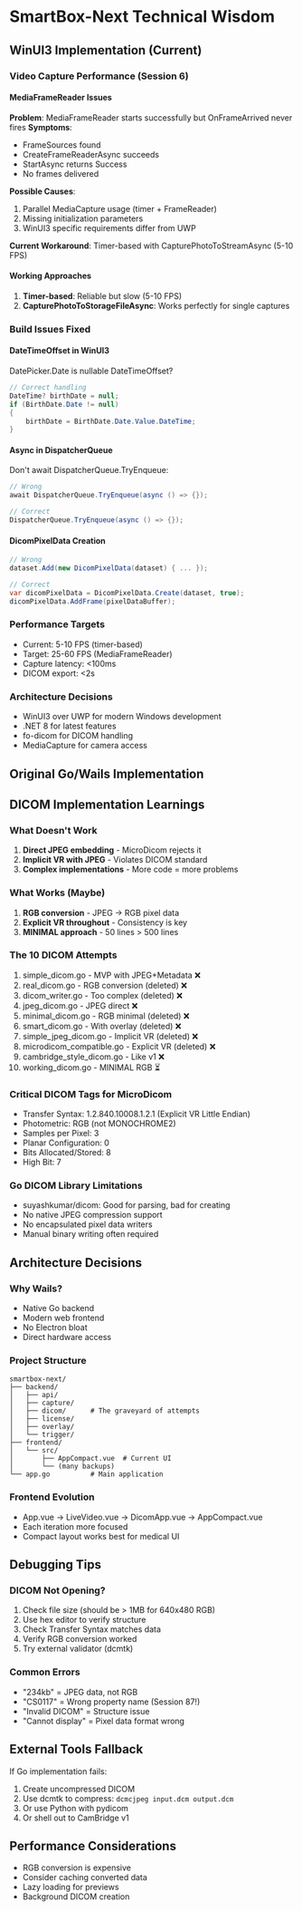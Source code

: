 # SmartBox-Next Technical Wisdom

## WinUI3 Implementation (Current)

### Video Capture Performance (Session 6)

#### MediaFrameReader Issues
**Problem**: MediaFrameReader starts successfully but OnFrameArrived never fires
**Symptoms**:
- FrameSources found
- CreateFrameReaderAsync succeeds
- StartAsync returns Success
- No frames delivered

**Possible Causes**:
1. Parallel MediaCapture usage (timer + FrameReader)
2. Missing initialization parameters
3. WinUI3 specific requirements differ from UWP

**Current Workaround**: Timer-based with CapturePhotoToStreamAsync (5-10 FPS)

#### Working Approaches
1. **Timer-based**: Reliable but slow (5-10 FPS)
2. **CapturePhotoToStorageFileAsync**: Works perfectly for single captures

### Build Issues Fixed

#### DateTimeOffset in WinUI3
DatePicker.Date is nullable DateTimeOffset?
```csharp
// Correct handling
DateTime? birthDate = null;
if (BirthDate.Date != null)
{
    birthDate = BirthDate.Date.Value.DateTime;
}
```

#### Async in DispatcherQueue
Don't await DispatcherQueue.TryEnqueue:
```csharp
// Wrong
await DispatcherQueue.TryEnqueue(async () => {});

// Correct
DispatcherQueue.TryEnqueue(async () => {});
```

#### DicomPixelData Creation
```csharp
// Wrong
dataset.Add(new DicomPixelData(dataset) { ... });

// Correct
var dicomPixelData = DicomPixelData.Create(dataset, true);
dicomPixelData.AddFrame(pixelDataBuffer);
```

### Performance Targets
- Current: 5-10 FPS (timer-based)
- Target: 25-60 FPS (MediaFrameReader)
- Capture latency: <100ms
- DICOM export: <2s

### Architecture Decisions
- WinUI3 over UWP for modern Windows development
- .NET 8 for latest features
- fo-dicom for DICOM handling
- MediaCapture for camera access

## Original Go/Wails Implementation

## DICOM Implementation Learnings

### What Doesn't Work
1. **Direct JPEG embedding** - MicroDicom rejects it
2. **Implicit VR with JPEG** - Violates DICOM standard
3. **Complex implementations** - More code = more problems

### What Works (Maybe)
1. **RGB conversion** - JPEG → RGB pixel data
2. **Explicit VR throughout** - Consistency is key
3. **MINIMAL approach** - 50 lines > 500 lines

### The 10 DICOM Attempts
1. simple_dicom.go - MVP with JPEG+Metadata ❌
2. real_dicom.go - RGB conversion (deleted) ❌
3. dicom_writer.go - Too complex (deleted) ❌
4. jpeg_dicom.go - JPEG direct ❌
5. minimal_dicom.go - RGB minimal (deleted) ❌
6. smart_dicom.go - With overlay (deleted) ❌
7. simple_jpeg_dicom.go - Implicit VR (deleted) ❌
8. microdicom_compatible.go - Explicit VR (deleted) ❌
9. cambridge_style_dicom.go - Like v1 ❌
10. working_dicom.go - MINIMAL RGB ⏳

### Critical DICOM Tags for MicroDicom
- Transfer Syntax: 1.2.840.10008.1.2.1 (Explicit VR Little Endian)
- Photometric: RGB (not MONOCHROME2)
- Samples per Pixel: 3
- Planar Configuration: 0
- Bits Allocated/Stored: 8
- High Bit: 7

### Go DICOM Library Limitations
- suyashkumar/dicom: Good for parsing, bad for creating
- No native JPEG compression support
- No encapsulated pixel data writers
- Manual binary writing often required

## Architecture Decisions

### Why Wails?
- Native Go backend
- Modern web frontend
- No Electron bloat
- Direct hardware access

### Project Structure
```
smartbox-next/
├── backend/
│   ├── api/
│   ├── capture/
│   ├── dicom/      # The graveyard of attempts
│   ├── license/
│   ├── overlay/
│   └── trigger/
├── frontend/
│   └── src/
│       ├── AppCompact.vue  # Current UI
│       └── (many backups)
└── app.go          # Main application
```

### Frontend Evolution
- App.vue → LiveVideo.vue → DicomApp.vue → AppCompact.vue
- Each iteration more focused
- Compact layout works best for medical UI

## Debugging Tips

### DICOM Not Opening?
1. Check file size (should be > 1MB for 640x480 RGB)
2. Use hex editor to verify structure
3. Check Transfer Syntax matches data
4. Verify RGB conversion worked
5. Try external validator (dcmtk)

### Common Errors
- "234kb" = JPEG data, not RGB
- "CS0117" = Wrong property name (Session 87!)
- "Invalid DICOM" = Structure issue
- "Cannot display" = Pixel data format wrong

## External Tools Fallback
If Go implementation fails:
1. Create uncompressed DICOM
2. Use dcmtk to compress: `dcmcjpeg input.dcm output.dcm`
3. Or use Python with pydicom
4. Or shell out to CamBridge v1

## Performance Considerations
- RGB conversion is expensive
- Consider caching converted data
- Lazy loading for previews
- Background DICOM creation